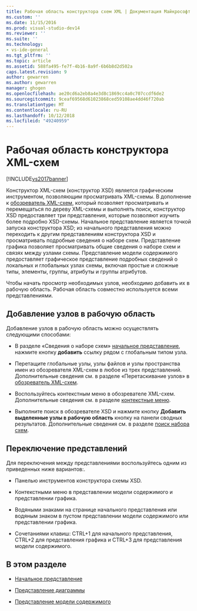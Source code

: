 ```yaml
---
title: Рабочая область конструктора схем XML | Документация Майкрософт
ms.custom: ''
ms.date: 11/15/2016
ms.prod: visual-studio-dev14
ms.reviewer: ''
ms.suite: ''
ms.technology:
- vs-ide-general
ms.tgt_pltfrm: ''
ms.topic: article
ms.assetid: 588fa495-fe7f-4b16-8a9f-6b6b8d2d502a
caps.latest.revision: 9
author: gewarren
ms.author: gewarren
manager: ghogen
ms.openlocfilehash: ae20cd6a2eb8a4e3d8c1869cc4a0c707ccdf6de2
ms.sourcegitcommit: 9ceaf69568d61023868ced59108ae4dd46f720ab
ms.translationtype: MT
ms.contentlocale: ru-RU
ms.lasthandoff: 10/12/2018
ms.locfileid: "49240959"
---
```

# <a name="xml-schema-designer-workspace"></a>Рабочая область конструктора XML-схем
[!INCLUDE[vs2017banner](../includes/vs2017banner.md)]

  
Конструктор XML-схем (конструктор XSD) является графическим инструментом, позволяющим просматривать XML-схемы. В дополнение к [обозреватель XML-схем](../xml-tools/xml-schema-explorer.md), который позволяет просматривать и перемещаться по дереву XML-схемы и выполнять поиск, конструктор XSD предоставляет три представления, которые позволяют изучить более подробно XSD-схемы. Начальное представление является точкой запуска конструктора XSD; из начального представления можно переходить к другим представлениям конструктора XSD и просматривать подробные сведения о наборе схем. Представление графика позволяет просматривать общие сведения о наборе схем и связях между узлами схемы. Представление модели содержимого предоставляет графическое представление подробных сведений о локальных и глобальных узлах схемы, включая простые и сложные типы, элементы, группы, атрибуты и группы атрибутов.  
  
 Чтобы начать просмотр необходимых узлов, необходимо добавить их в рабочую область. Рабочая область совместно используется всеми представлениями.  
  
## <a name="adding-nodes-to-the-workspace"></a>Добавление узлов в рабочую область  
 Добавление узлов в рабочую область можно осуществлять следующими способами:  
  
-   В разделе «Сведения о наборе схем» [начальное представление](../xml-tools/start-view.md), нажмите кнопку **добавить** ссылку рядом с глобальным типом узла.  
  
-   Перетащите глобальные узлы, узлы файлов и узлы пространства имен из обозревателя XML-схем в любое из трех представлений. Дополнительные сведения см. в разделе «Перетаскивание узлов» в [обозреватель XML-схем](../xml-tools/xml-schema-explorer.md).  
  
-   Воспользуйтесь контекстным меню в обозревателе XML-схем. Дополнительные сведения см. в разделе [контекстные меню](../xml-tools/context-menus-xml-schema-explorer.md).  
  
-   Выполните поиск в обозревателе XSD и нажмите кнопку **Добавить выделенные узлы в рабочую область** кнопку на панели сводных результатов. Дополнительные сведения см. в разделе [поиск набора схем](../xml-tools/searching-the-schema-set.md).  
  
## <a name="view-switching"></a>Переключение представлений  
 Для переключения между представлениями воспользуйтесь одним из приведенных ниже вариантов:.  
  
-   Панелью инструментов конструктора схемы XSD.  
  
-   Контекстными меню в представлении модели содержимого и представлении графика.  
  
-   Водяными знаками на странице начального представления или водяным знаком в пустом представлении модели содержимого или представлении графика.  
  
-   Сочетаниями клавиш: CTRL+1 для начального представления, CTRL+2 для представления графика и CTRL+3 для представления модели содержимого.  
  
## <a name="in-this-section"></a>В этом разделе  
  
-   [Начальное представление](../xml-tools/start-view.md)  
  
-   [Представление диаграммы](../xml-tools/graph-view.md)  
  
-   [Представление модели содержимого](../xml-tools/content-model-view.md)



